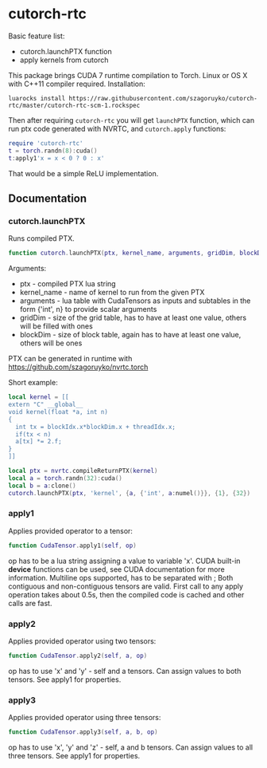 # cutorch-rtc

Basic feature list:

 * cutorch.launchPTX function
 * apply kernels from cutorch

This package brings CUDA 7 runtime compilation to Torch. Linux or OS X with C++11 compiler required.
Installation:
```
luarocks install https://raw.githubusercontent.com/szagoruyko/cutorch-rtc/master/cutorch-rtc-scm-1.rockspec
```
Then after requiring ```cutorch-rtc``` you will get ```launchPTX``` function, which can run ptx code generated with NVRTC, and ```cutorch.apply``` functions:
```lua
require 'cutorch-rtc'
t = torch.randn(8):cuda()
t:apply1'x = x < 0 ? 0 : x'
```
That would be a simple ReLU implementation.

## Documentation

### cutorch.launchPTX
Runs compiled PTX.
```lua
function cutorch.launchPTX(ptx, kernel_name, arguments, gridDim, blockDim)
```
Arguments:
 * ptx - compiled PTX lua string
 * kernel_name - name of kernel to run from the given PTX
 * arguments - lua table with CudaTensors as inputs and subtables in the form {'int', n} to provide scalar arguments
 * gridDim - size of the grid table, has to have at least one value, others will be filled with ones
 * blockDim - size of block table, again has to have at least one value, others will be ones

PTX can be generated in runtime with https://github.com/szagoruyko/nvrtc.torch

Short example:

```lua
local kernel = [[
extern "C" __global__
void kernel(float *a, int n)
{
  int tx = blockIdx.x*blockDim.x + threadIdx.x;
  if(tx < n)
  a[tx] *= 2.f;
}
]]

local ptx = nvrtc.compileReturnPTX(kernel)
local a = torch.randn(32):cuda()
local b = a:clone()
cutorch.launchPTX(ptx, 'kernel', {a, {'int', a:numel()}}, {1}, {32})
```

### apply1

Applies provided operator to a tensor:
```lua
function CudaTensor.apply1(self, op)
```
op has to be a lua string assigning a value to variable 'x'. CUDA built-in __device__ functions can be used, see CUDA documentation for more information. Multiline ops supported, has to be separated with ;
Both contiguous and non-contiguous tensors are valid. First call to any apply operation takes about 0.5s, then the compiled code is cached and other calls are fast.

### apply2

Applies provided operator using two tensors:
```lua
function CudaTensor.apply2(self, a, op)
```
op has to use 'x' and 'y' - self and a tensors. Can assign values to both tensors. See apply1 for properties.

### apply3

Applies provided operator using three tensors:
```lua
function CudaTensor.apply3(self, a, b, op)
```
op has to use 'x', 'y' and 'z' - self, a and b tensors. Can assign values to all three tensors. See apply1 for properties.

